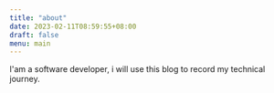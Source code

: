 ```yaml
---
title: "about"
date: 2023-02-11T08:59:55+08:00
draft: false
menu: main
---
```


I'am a software developer, 
i will use this blog to record my technical journey.
